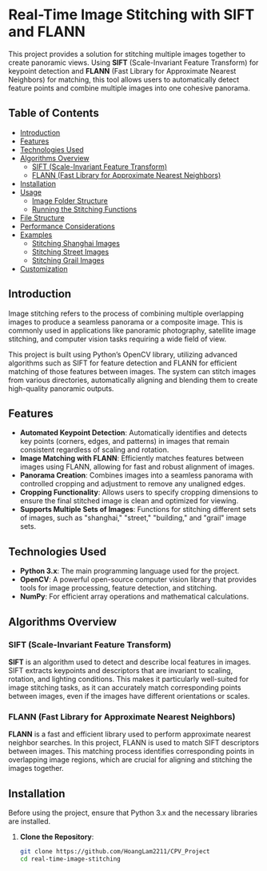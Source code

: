# Real-Time Image Stitching with SIFT and FLANN

This project provides a solution for stitching multiple images together to create panoramic views. Using **SIFT** (Scale-Invariant Feature Transform) for keypoint detection and **FLANN** (Fast Library for Approximate Nearest Neighbors) for matching, this tool allows users to automatically detect feature points and combine multiple images into one cohesive panorama.

## Table of Contents
- [Introduction](#introduction)
- [Features](#features)
- [Technologies Used](#technologies-used)
- [Algorithms Overview](#algorithms-overview)
  - [SIFT (Scale-Invariant Feature Transform)](#sift)
  - [FLANN (Fast Library for Approximate Nearest Neighbors)](#flann)
- [Installation](#installation)
- [Usage](#usage)
  - [Image Folder Structure](#image-folder-structure)
  - [Running the Stitching Functions](#running-the-stitching-functions)
- [File Structure](#file-structure)
- [Performance Considerations](#performance-considerations)
- [Examples](#examples)
  - [Stitching Shanghai Images](#stitching-shanghai-images)
  - [Stitching Street Images](#stitching-street-images)
  - [Stitching Grail Images](#stitching-grail-images)
- [Customization](#customization)


## Introduction
Image stitching refers to the process of combining multiple overlapping images to produce a seamless panorama or a composite image. This is commonly used in applications like panoramic photography, satellite image stitching, and computer vision tasks requiring a wide field of view. 

This project is built using Python’s OpenCV library, utilizing advanced algorithms such as SIFT for feature detection and FLANN for efficient matching of those features between images. The system can stitch images from various directories, automatically aligning and blending them to create high-quality panoramic outputs.

## Features
- **Automated Keypoint Detection**: Automatically identifies and detects key points (corners, edges, and patterns) in images that remain consistent regardless of scaling and rotation.
- **Image Matching with FLANN**: Efficiently matches features between images using FLANN, allowing for fast and robust alignment of images.
- **Panorama Creation**: Combines images into a seamless panorama with controlled cropping and adjustment to remove any unaligned edges.
- **Cropping Functionality**: Allows users to specify cropping dimensions to ensure the final stitched image is clean and optimized for viewing.
- **Supports Multiple Sets of Images**: Functions for stitching different sets of images, such as "shanghai," "street," "building," and "grail" image sets.

## Technologies Used
- **Python 3.x**: The main programming language used for the project.
- **OpenCV**: A powerful open-source computer vision library that provides tools for image processing, feature detection, and stitching.
- **NumPy**: For efficient array operations and mathematical calculations.
  
## Algorithms Overview

### SIFT (Scale-Invariant Feature Transform)
**SIFT** is an algorithm used to detect and describe local features in images. SIFT extracts keypoints and descriptors that are invariant to scaling, rotation, and lighting conditions. This makes it particularly well-suited for image stitching tasks, as it can accurately match corresponding points between images, even if the images have different orientations or scales.

### FLANN (Fast Library for Approximate Nearest Neighbors)
**FLANN** is a fast and efficient library used to perform approximate nearest neighbor searches. In this project, FLANN is used to match SIFT descriptors between images. This matching process identifies corresponding points in overlapping image regions, which are crucial for aligning and stitching the images together.

## Installation
Before using the project, ensure that Python 3.x and the necessary libraries are installed.

1. **Clone the Repository**:
   ```bash
   git clone https://github.com/HoangLam2211/CPV_Project
   cd real-time-image-stitching
